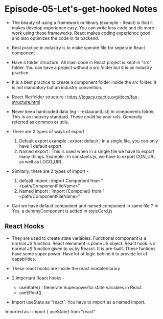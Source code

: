 # Episode-05-Let's-get-hooked Notes

- The beauty of using a framework or library (example - React) is that it makes develop experience easy. 
You can write less code and do more work using these frameworks. React makes coding experience good and
also optimizes the code in its backend.

- Best practice in industry is to make sperate file for seperate React component

- Have a folder structure. All main code in React project is kept in "src" folder.
You can have a project without a src folder but it is an industry practice.

- It is a best practice to create a component folder inside the src folder.
It is not mandatory but an industry convention.

- React file/folder structure : https://legacy.reactjs.org/docs/faq-structure.html

- Never keep hardcoded data (eg - restaurantList) in components folder. This is an industry standard.
These could be your urls. Generally referred as common or utils. 

- There are 2 types of ways of export
  1. Default export example : export default <ComponentName>; In a single file, you can only have 1 default export.
  2. Named export : This is used when in a single file we have to export many things.
  Example : In constants.js, we have to export CDN_URL as well as LOGO_URL.

- Similarly, there are 2 types of import - 
    1. defualt import : import Component from "<path/ComponentFileName>"
    2. Named import : import {Componet} from "<path/ComponentFileName>"

- Can we have default component and named component in same file ?
=> Yes, a dummyComponent is added in styleCard.js

## React Hooks
- They are used to create state variables. 
Functional component is a normal JS function. React elemment is  plane JS object. 
React hook is a normal JS function given to us by Reacct. It is pre-built.
These funtions have some super power. Have lot of logic behind it to provide lot of capabilities. 

- These react hooks are inside the react module/library

- 2 important React hooks - 

  - useState() : Generate Superpowerful state variables in React.
  - useEffect()

- Import useState as "react". You have to import as a named import.

Imported as : import { useState} from "react"


